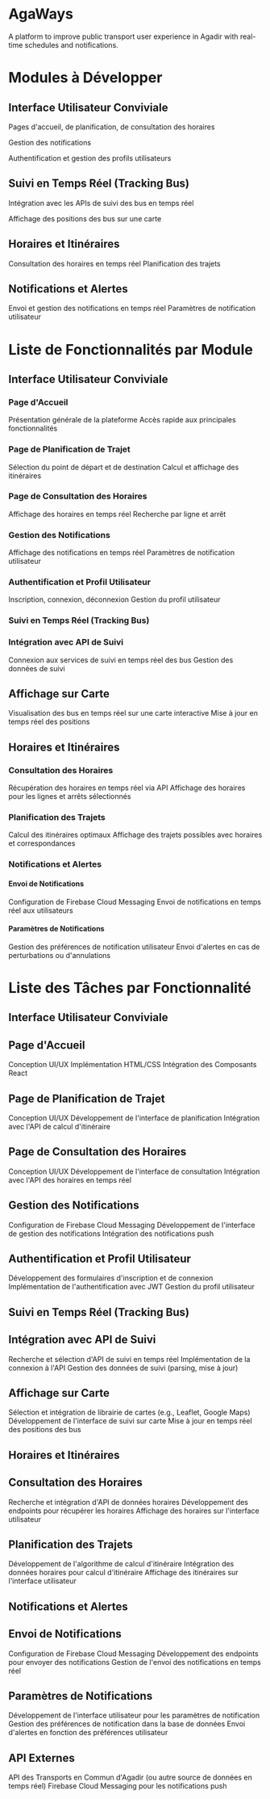 # AgaWays
A platform to improve public transport user experience in Agadir with real-time schedules and notifications.

# Modules à Développer

## Interface Utilisateur Conviviale
Pages d'accueil, de planification, de consultation des horaires

Gestion des notifications

Authentification et gestion des profils utilisateurs

## Suivi en Temps Réel (Tracking Bus)

Intégration avec les APIs de suivi des bus en temps réel

Affichage des positions des bus sur une carte

## Horaires et Itinéraires

Consultation des horaires en temps réel
Planification des trajets

## Notifications et Alertes

Envoi et gestion des notifications en temps réel
Paramètres de notification utilisateur

# Liste de Fonctionnalités par Module

## Interface Utilisateur Conviviale

### Page d'Accueil

Présentation générale de la plateforme
Accès rapide aux principales fonctionnalités

### Page de Planification de Trajet

Sélection du point de départ et de destination
Calcul et affichage des itinéraires

### Page de Consultation des Horaires

Affichage des horaires en temps réel
Recherche par ligne et arrêt

### Gestion des Notifications

Affichage des notifications en temps réel
Paramètres de notification utilisateur

### Authentification et Profil Utilisateur

Inscription, connexion, déconnexion
Gestion du profil utilisateur

### Suivi en Temps Réel (Tracking Bus)

### Intégration avec API de Suivi

Connexion aux services de suivi en temps réel des bus
Gestion des données de suivi

## Affichage sur Carte

Visualisation des bus en temps réel sur une carte interactive
Mise à jour en temps réel des positions
 
## Horaires et Itinéraires

### Consultation des Horaires

Récupération des horaires en temps réel via API
Affichage des horaires pour les lignes et arrêts sélectionnés

### Planification des Trajets

Calcul des itinéraires optimaux
Affichage des trajets possibles avec horaires et correspondances

### Notifications et Alertes

#### Envoi de Notifications

Configuration de Firebase Cloud Messaging
Envoi de notifications en temps réel aux utilisateurs

#### Paramètres de Notifications

Gestion des préférences de notification utilisateur
Envoi d'alertes en cas de perturbations ou d'annulations

# Liste des Tâches par Fonctionnalité

## Interface Utilisateur Conviviale
## Page d'Accueil

Conception UI/UX
Implémentation HTML/CSS
Intégration des Composants React

## Page de Planification de Trajet

Conception UI/UX
Développement de l'interface de planification
Intégration avec l'API de calcul d'itinéraire

## Page de Consultation des Horaires

Conception UI/UX
Développement de l'interface de consultation
Intégration avec l'API des horaires en temps réel

## Gestion des Notifications

Configuration de Firebase Cloud Messaging
Développement de l'interface de gestion des notifications
Intégration des notifications push

## Authentification et Profil Utilisateur

Développement des formulaires d'inscription et de connexion
Implémentation de l'authentification avec JWT
Gestion du profil utilisateur

## Suivi en Temps Réel (Tracking Bus)
## Intégration avec API de Suivi

Recherche et sélection d'API de suivi en temps réel
Implémentation de la connexion à l'API
Gestion des données de suivi (parsing, mise à jour)

## Affichage sur Carte

Sélection et intégration de librairie de cartes (e.g., Leaflet, Google Maps)
Développement de l'interface de suivi sur carte
Mise à jour en temps réel des positions des bus

## Horaires et Itinéraires
## Consultation des Horaires

Recherche et intégration d'API de données horaires
Développement des endpoints pour récupérer les horaires
Affichage des horaires sur l'interface utilisateur

## Planification des Trajets

Développement de l'algorithme de calcul d'itinéraire
Intégration des données horaires pour calcul d'itinéraire
Affichage des itinéraires sur l'interface utilisateur

## Notifications et Alertes
## Envoi de Notifications

Configuration de Firebase Cloud Messaging
Développement des endpoints pour envoyer des notifications
Gestion de l'envoi des notifications en temps réel

## Paramètres de Notifications

Développement de l'interface utilisateur pour les paramètres de notification
Gestion des préférences de notification dans la base de données
Envoi d'alertes en fonction des préférences utilisateur

## API Externes

API des Transports en Commun d'Agadir (ou autre source de données en temps réel)
Firebase Cloud Messaging pour les notifications push
